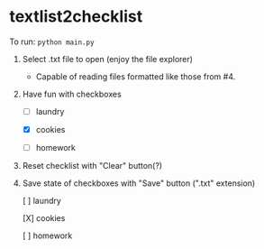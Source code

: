 # textlist2checklist

To run: `python main.py`

1. Select .txt file to open (enjoy the file explorer)
    * Capable of reading files formatted like those from #4.
2. Have fun with checkboxes

   * [ ] laundry
   * [x] cookies
   * [ ] homework

   
3. Reset checklist with "Clear" button(?)
  
4. Save state of checkboxes with "Save" button (".txt" extension)

   [ ] laundry

   [X] cookies

   [ ] homework
